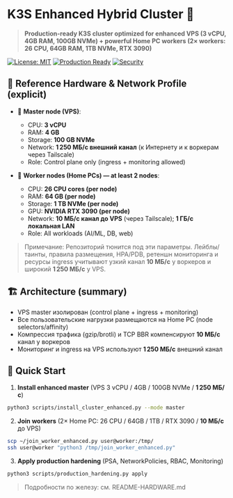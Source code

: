 # K3S Enhanced Hybrid Cluster 🚀

> **Production-ready K3S cluster optimized for enhanced VPS (3 vCPU, 4GB RAM, 100GB NVMe) + powerful Home PC workers (2× workers: 26 CPU, 64GB RAM, 1TB NVMe, RTX 3090)**

[![License: MIT](https://img.shields.io/badge/License-MIT-yellow.svg)](https://opensource.org/licenses/MIT)
[![Production Ready](https://img.shields.io/badge/Production-Ready-green)](https://github.com/KomarovAI/k3s-network-aware-cluster)
[![Security](https://img.shields.io/badge/Security-NSA%2FCISA-blue)](https://www.nsa.gov/Press-Room/News-Highlights/Article/Article/2716980/nsa-cisa-release-kubernetes-hardening-guidance/)

## 🧩 Reference Hardware & Network Profile (explicit)

- 🔹 **Master node (VPS)**:
  - CPU: **3 vCPU**
  - RAM: **4 GB**
  - Storage: **100 GB NVMe**
  - Network: **1 250 МБ/с внешний канал** (к Интернету и к воркерам через Tailscale)
  - Role: Control plane only (ingress + monitoring allowed)

- 🔹 **Worker nodes (Home PCs) — at least 2 nodes**:
  - CPU: **26 CPU cores (per node)**
  - RAM: **64 GB (per node)**
  - Storage: **1 TB NVMe (per node)**
  - GPU: **NVIDIA RTX 3090 (per node)**
  - Network: **10 МБ/с канал до VPS** (через Tailscale); **1 ГБ/с локальная LAN**
  - Role: All workloads (AI/ML, DB, web)

> Примечание: Репозиторий тюнится под эти параметры. Лейблы/таинты, правила размещения, HPA/PDB, ретеншн мониторинга и ресурсы ingress учитывают узкий канал **10 МБ/с** у воркеров и широкий **1 250 МБ/с** у VPS.

## 🏗️ Architecture (summary)

- VPS master изолирован (control plane + ingress + monitoring)
- Все пользовательские нагрузки размещаются на Home PC (node selectors/affinity)
- Компрессия трафика (gzip/brotli) и TCP BBR компенсируют **10 МБ/с** канал у воркеров
- Мониторинг и ingress на VPS используют **1 250 МБ/с** внешний канал

## 🚀 Quick Start

1) **Install enhanced master** (VPS 3 vCPU / 4GB / 100GB NVMe / **1 250 МБ/с**)
```bash
python3 scripts/install_cluster_enhanced.py --mode master
```

2) **Join workers** (2× Home PC: 26 CPU / 64GB / 1TB / RTX 3090 / **10 МБ/с** до VPS)
```bash
scp ~/join_worker_enhanced.py user@worker:/tmp/
ssh user@worker "python3 /tmp/join_worker_enhanced.py"
```

3) **Apply production hardening** (PSA, NetworkPolicies, RBAC, Monitoring)
```bash
python3 scripts/production_hardening.py apply
```

> Подробности по железу: см. README-HARDWARE.md
